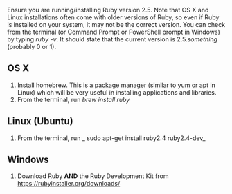 
Ensure you are running/installing Ruby version 2.5.  Note that OS X and Linux installations often come with older versions of Ruby, so even if Ruby is installed on your system, it may not be the correct version. You can check from the terminal (or Command Prompt or PowerShell prompt in Windows) by typing _ruby -v_.  It should state that the current version is 2.5.*something* (probably 0 or 1).

## OS X

1. Install homebrew.  This is a package manager (similar to yum or apt in Linux) which will be very useful in installing applications and libraries.
2. From the terminal, run _brew install ruby_

## Linux (Ubuntu)

1. From the terminal, run _ sudo apt-get install ruby2.4 ruby2.4-dev_

## Windows

1. Download Ruby **AND** the Ruby Development Kit from https://rubyinstaller.org/downloads/
